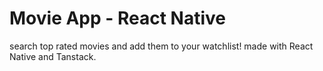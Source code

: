 <h1>Movie App - React Native</h1>

<p>
  search top rated movies and add them to your watchlist!
  made with React Native and Tanstack.
</p>
